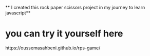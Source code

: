 ** I created this rock paper scissors project in my journey to learn javascript**
<h1>you can try it yourself here </h1>
https://oussemasahbeni.github.io/rps-game/
